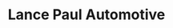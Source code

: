 ---
title: "Lance Paul Automotive"
url: /north-salt-lake/lance-paul-automotive/
shop: car repair
---